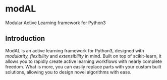 # modAL
Modular Active Learning framework for Python3

## Introduction
ModAL is an active learning framework for Python3, designed with *modularity, flexibility* and *extensibility* in mind.
Built on top of scikit-learn, it allows you to rapidly create active learning workflows with nearly complete freedom.
What is more, you can easily replace parts with your custom built solutions, allowing you to design novel algorithms
with ease.

    